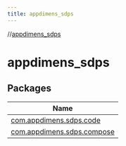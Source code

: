 ```yaml
---
title: appdimens_sdps
---
```

//[appdimens_sdps](index.html)



# appdimens_sdps



## Packages


| Name |
|---|
| [com.appdimens.sdps.code](appdimens_sdps/com.appdimens.sdps.code/index.html) |
| [com.appdimens.sdps.compose](appdimens_sdps/com.appdimens.sdps.compose/index.html) |

